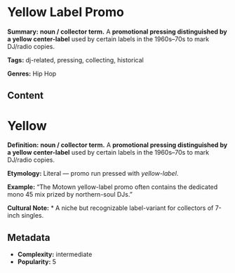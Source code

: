 # Yellow Label Promo

**Summary:** **noun / collector term.** A **promotional pressing distinguished by a yellow center-label** used by certain labels in the 1960s–70s to mark DJ/radio copies.

**Tags:** dj-related, pressing, collecting, historical

**Genres:** Hip Hop

## Content

# Yellow

**Definition:** **noun / collector term.** A **promotional pressing distinguished by a yellow center-label** used by certain labels in the 1960s–70s to mark DJ/radio copies.

**Etymology:** Literal — promo run pressed with *yellow-label*.

**Example:** “The Motown yellow-label promo often contains the dedicated mono 45 mix prized by northern-soul DJs.”

**Cultural Note:** * A niche but recognizable label-variant for collectors of 7-inch singles.

## Metadata

- **Complexity:** intermediate
- **Popularity:** 5
